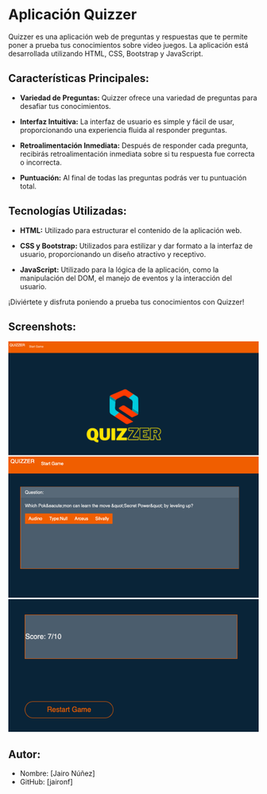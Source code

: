 # Aplicación Quizzer

Quizzer es una aplicación web de preguntas y respuestas que te permite poner a prueba tus conocimientos sobre video juegos. La aplicación está desarrollada utilizando HTML, CSS, Bootstrap y JavaScript.

## Características Principales:

- **Variedad de Preguntas:** Quizzer ofrece una variedad de preguntas para desafiar tus conocimientos.

- **Interfaz Intuitiva:** La interfaz de usuario es simple y fácil de usar, proporcionando una experiencia fluida al responder preguntas.

- **Retroalimentación Inmediata:** Después de responder cada pregunta, recibirás retroalimentación inmediata sobre si tu respuesta fue correcta o incorrecta.

- **Puntuación:** Al final de todas las preguntas podrás ver tu puntuación total.

## Tecnologías Utilizadas:

- **HTML:** Utilizado para estructurar el contenido de la aplicación web.

- **CSS y Bootstrap:** Utilizados para estilizar y dar formato a la interfaz de usuario, proporcionando un diseño atractivo y receptivo.

- **JavaScript:** Utilizado para la lógica de la aplicación, como la manipulación del DOM, el manejo de eventos y la interacción del usuario.

¡Diviértete y disfruta poniendo a prueba tus conocimientos con Quizzer!

## Screenshots:
![Imagen de la portada del juego](./assets/img/ScreenShot%20inicio.png)
![Imagen de las preguntas](./assets/img/ScreenShot%20preguntas.png)
![Imagen de las puntuaciones](./assets/img/ScreenShot%20puntuacion.png)

## Autor:

- Nombre: [Jairo Núñez]
- GitHub: [jaironf]




